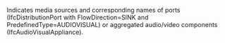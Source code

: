 Indicates media sources and corresponding names of ports (IfcDistributionPort with FlowDirection=SINK and PredefinedType=AUDIOVISUAL) or aggregated audio/video components (IfcAudioVisualAppliance).